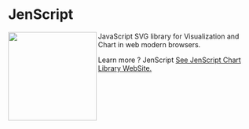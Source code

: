 # JenScript

<img width="180" height="180" src="http://jenscript.io/svg/donut3d.svg" align="left">
JavaScript SVG library for Visualization and Chart in web modern browsers.

Learn more ? JenScript  [See JenScript Chart Library WebSite.](http://jenscript.io)



